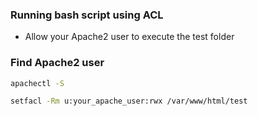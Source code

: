 ### Running bash script using ACL

- Allow your Apache2 user to execute the test folder

### Find Apache2 user

```bash
apachectl -S
```

```bash
setfacl -Rm u:your_apache_user:rwx /var/www/html/test
```
